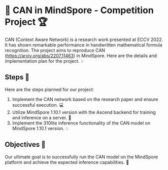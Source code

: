 # 🌟 CAN in MindSpore - Competition Project 🏆

CAN (Context Aware Network) is a research work presented at ECCV 2022. It has shown remarkable performance in handwritten mathematical formula recognition. The project aims to reproduce CAN (https://arxiv.org/abs/2207.11463) in MindSpore. Here are the details and implementation plan for the project. 💡

## Steps 🚀

Here are the steps planned for our project:

1. Implement the CAN network based on the research paper and ensure successful execution. 💻
2. Utilize MindSpore 1.10.1 version with the Ascend backend for training and inference on a server. 🔧
3. Implement the 310lite inference functionality of the CAN model on MindSpore 1.10.1 version. 💡

## Objectives 🎯

Our ultimate goal is to successfully run the CAN model on the MindSpore platform and achieve the expected inference capabilities. 💪
